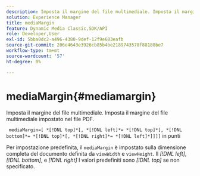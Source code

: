 ```yaml
---
description: Imposta il margine del file multimediale. Imposta il margine del file multimediale impostato nel file PDF.
solution: Experience Manager
title: mediaMargin
feature: Dynamic Media Classic,SDK/API
role: Developer,User
exl-id: 5bba0dc2-a496-4380-9def-12f9e683eafb
source-git-commit: 206e4643e3926cb85b4be2189743578f88180be7
workflow-type: tm+mt
source-wordcount: '57'
ht-degree: 0%

---
```


# mediaMargin{#mediamargin}

Imposta il margine del file multimediale. Imposta il margine del file multimediale impostato nel file PDF.

` mediaMargin=[ *[!DNL top]*[, *[!DNL left]*= *[!DNL top]*[, *[!DNL bottom]*= *[!DNL top]*[, *[!DNL right]*= *[!DNL left]*]]]]` in punti

Per impostazione predefinita, il `mediaMargin` è impostato sulla dimensione completa del documento definita da `viewWidth` e `viewHeight`. Il *[!DNL left]*, *[!DNL bottom]*, e *[!DNL right]* I valori predefiniti sono *[!DNL top]* se non specificato.
